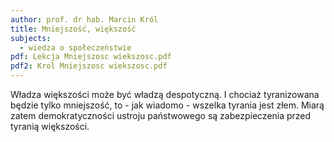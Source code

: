 ```yaml
---
author: prof. dr hab. Marcin Król
title: Mniejszość, większość
subjects:
  - wiedza o społeczeństwie
pdf: Lekcja Mniejszosc wiekszosc.pdf
pdf2: Krol Mniejszosc wiekszosc.pdf
---
```

Władza większości może być władzą despotyczną. I chociaż tyranizowana będzie tylko mniejszość, to - jak wiadomo - wszelka tyrania jest złem. Miarą zatem demokratyczności ustroju państwowego są zabezpieczenia przed tyranią większości.